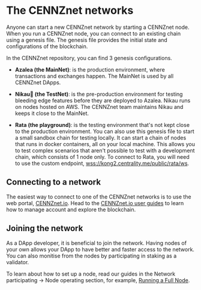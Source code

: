 
# The CENNZnet networks

Anyone can start a new CENNZnet network by starting a CENNZnet node. When you run a CENNZnet node, you can connect to an existing chain using a genesis file. The genesis file provides the initial state and configurations of the blockchain.

In the CENNZnet repository, you can find 3 genesis configurations. 
* **Azalea (the MainNet)**: is the production environment, where transactions and exchanges happen. The MainNet is used by all CENNZnet DApps. 

* **Nikau🌴 (the TestNet)**: is the pre-production environment for testing bleeding edge features before they are deployed to Azalea. Nikau runs on nodes hosted on AWS. The CENNZnet team maintains Nikau and keeps it close to the MainNet.

* **Rata (the playground)**: is the testing environment that's not kept close to the production environment. You can also use this genesis file to start a small sandbox chain for testing locally. It can start a chain of nodes that runs in docker containers, all on your local machine. This allows you to test complex scenarios that aren't possible to test with a development chain, which consists of 1 node only. To connect to Rata, you will need to use the custom endpoint, [wss://kong2.centrality.me/public/rata/ws](wss://kong2.centrality.me/public/rata/ws).

## Connecting to a network
The easiest way to connect to one of the CENNZnet networks is to use the web portal, [CENNZnet.io](http://cennznet.io/).
Head to the [CENNZnet.io user guides](References/CENNZnet-infrastructures/Exploring-the-CENNZnet-UI) to learn how to manage account and explore the blockchain.

## Joining the network

As a DApp developer, it is beneficial to join the network. Having nodes of your own allows your DApp to have better and faster access to the network. You can also monitise from the nodes by participating in staking as a validator.

To learn about how to set up a node, read our guides in the Network participating -> Node operating section, for example, [Running a Full Node](Network-participating/Node-operating/Running-a-Full-Node).